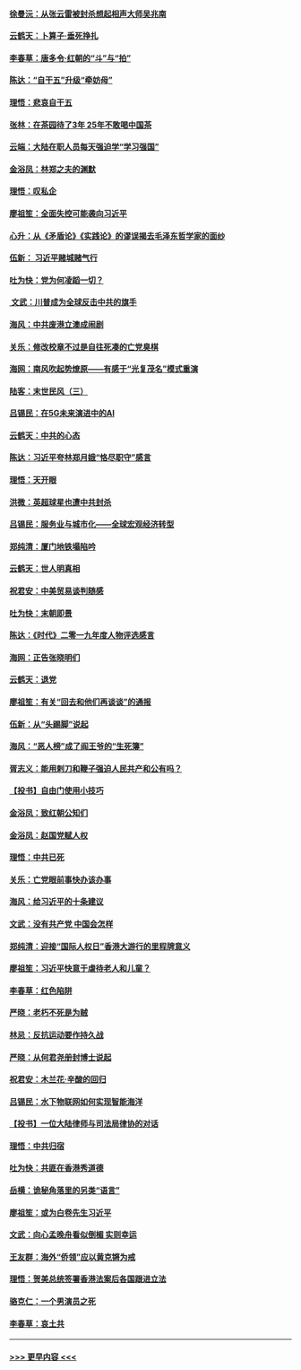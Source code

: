 #### [徐曼沅：从张云雷被封杀想起相声大师吴兆南](../pages/nsc993/n11741816.md?t=12241411) 
#### [云鹤天：卜算子‧垂死挣扎](../pages/nsc993/n11739956.md?t=12241411) 
#### [李春草：唐多令‧红朝的“斗”与“拍”](../pages/nsc993/n11739830.md?t=12241411) 
#### [陈达：“自干五”升级“牵妨母”](../pages/nsc993/n11739724.md?t=12241411) 
#### [理悟：悲哀自干五](../pages/nsc993/n11739547.md?t=12241411) 
#### [张林：在茶园待了3年 25年不敢喝中国茶](../pages/nsc993/n11739240.md?t=12241411) 
#### [云端：大陆在职人员每天强迫学“学习强国”](../pages/nsc993/n11738735.md?t=12241411) 
#### [金浴凤：林郑之夫的渊默](../pages/nsc993/n11737735.md?t=12241411) 
#### [理悟：叹私企](../pages/nsc993/n11737715.md?t=12241411) 
#### [廖祖笙：全面失控可能袭向习近平](../pages/nsc993/n11737704.md?t=12241411) 
#### [心升：从《矛盾论》《实践论》的谬误揭去毛泽东哲学家的面纱](../pages/nsc993/n11736962.md?t=12241411) 
#### [伍新： 习近平赌城赌气行](../pages/nsc993/n11736929.md?t=12241411) 
#### [吐为快：党为何凌蹈一切？](../pages/nsc993/n11736915.md?t=12241411) 
#### [ 文武：川普成为全球反击中共的旗手](../pages/nsc993/n11736882.md?t=12241411) 
#### [海风：中共废港立澳成闹剧](../pages/nsc993/n11735857.md?t=12241411) 
#### [关乐：修改校章不过是自往死凑的亡党臭棋](../pages/nsc993/n11735097.md?t=12241411) 
#### [海网：南风吹起势燎原——有感于“光复茂名”模式重演](../pages/nsc993/n11732308.md?t=12241411) 
#### [陆客：末世民风（三）](../pages/nsc993/n11732211.md?t=12241411) 
#### [吕锡民：在5G未来演进中的AI](../pages/nsc993/n11730010.md?t=12241411) 
#### [云鹤天：中共的心态](../pages/nsc993/n11729906.md?t=12241411) 
#### [陈达：习近平夸林郑月娥“恪尽职守”感言](../pages/nsc993/n11729881.md?t=12241411) 
#### [理悟：天开眼](../pages/nsc993/n11729699.md?t=12241411) 
#### [洪微：英超球星也遭中共封杀](../pages/nsc993/n11727243.md?t=12241411) 
#### [吕锡民：服务业与城市化——全球宏观经济转型](../pages/nsc993/n11725845.md?t=12241411) 
#### [郑纯清：厦门地铁塌陷吟](../pages/nsc993/n11725813.md?t=12241411) 
#### [云鹤天：世人明真相](../pages/nsc993/n11725621.md?t=12241411) 
#### [祝君安：中美贸易谈判随感](../pages/nsc993/n11725609.md?t=12241411) 
#### [吐为快：末朝即景](../pages/nsc993/n11723365.md?t=12241411) 
#### [陈达：《时代》二零一九年度人物评选感言](../pages/nsc993/n11723337.md?t=12241411) 
#### [海网：正告张晓明们](../pages/nsc993/n11723228.md?t=12241411) 
#### [云鹤天：退党](../pages/nsc993/n11723056.md?t=12241411) 
#### [廖祖笙：有关“回去和他们再谈谈”的通报](../pages/nsc993/n11722442.md?t=12241411) 
#### [伍新：从“头踢脚”说起](../pages/nsc993/n11722429.md?t=12241411) 
#### [海风：“恶人榜”成了阎王爷的“生死簿”](../pages/nsc993/n11722272.md?t=12241411) 
#### [胥志义：能用剌刀和鞭子强迫人民共产和公有吗？](../pages/nsc993/n11720569.md?t=12241411) 
#### [【投书】自由门使用小技巧](../pages/nsc993/n11720180.md?t=12241411) 
#### [金浴凤：致红朝公知们](../pages/nsc993/n11720563.md?t=12241411) 
#### [金浴凤：赵国党赋人权](../pages/nsc993/n11720533.md?t=12241411) 
#### [理悟：中共已死](../pages/nsc993/n11720233.md?t=12241411) 
#### [关乐：亡党眼前事快办该办事](../pages/nsc993/n11719160.md?t=12241411) 
#### [海风：给习近平的十条建议](../pages/nsc993/n11717616.md?t=12241411) 
#### [文武：没有共产党 中国会怎样](../pages/nsc993/n11717584.md?t=12241411) 
#### [郑纯清：迎接“国际人权日”香港大游行的里程牌意义](../pages/nsc993/n11717417.md?t=12241411) 
#### [廖祖笙：习近平快意于虐待老人和儿童？](../pages/nsc993/n11715313.md?t=12241411) 
#### [李春草：红色陷阱](../pages/nsc993/n11715029.md?t=12241411) 
#### [严晓：老朽不死是为贼](../pages/nsc993/n11712910.md?t=12241411) 
#### [林忌：反抗运动要作持久战](../pages/nsc993/n11712623.md?t=12241411) 
#### [严晓：从何君尧册封博士说起](../pages/nsc993/n11712465.md?t=12241411) 
#### [祝君安：木兰花·辛酸的回归](../pages/nsc993/n11712381.md?t=12241411) 
#### [吕锡民：水下物联网如何实现智能海洋](../pages/nsc993/n11711158.md?t=12241411) 
#### [【投书】一位大陆律师与司法局律协的对话](../pages/nsc993/n11709675.md?t=12241411) 
#### [理悟：中共归宿](../pages/nsc993/n11710059.md?t=12241411) 
#### [吐为快：共匪在香港秀道德](../pages/nsc993/n11709979.md?t=12241411) 
#### [岳横：诡秘角落里的另类“语言”](../pages/nsc993/n11709792.md?t=12241411) 
#### [廖祖笙：或为白卷先生习近平](../pages/nsc993/n11708330.md?t=12241411) 
#### [文武：向心孟晚舟看似倒楣 实则幸运](../pages/nsc993/n11708236.md?t=12241411) 
#### [王友群：海外“侨领”应以黄克锵为戒](../pages/nsc993/n11706176.md?t=12241411) 
#### [理悟：贺美总统签署香港法案后各国跟进立法](../pages/nsc993/n11706853.md?t=12241411) 
#### [骆克仁：一个男演员之死](../pages/nsc993/n11706677.md?t=12241411) 
#### [李春草：哀土共](../pages/nsc993/n11706255.md?t=12241411) 

----
#### [ >>> 更早内容 <<< ](../indexes/nsc993-earlier.md)
